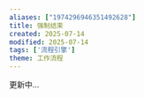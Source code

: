 ```yaml
---
aliases: ["1974296946351492628"]
title: 强制结束
created: 2025-07-14
modified: 2025-07-14
tags: ['流程引擎']
theme: 工作流程
---
```


更新中...